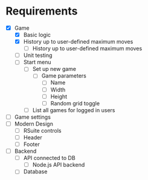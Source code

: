 # Requirements
- [x] Game 
    - [x] Basic logic
    - [x] History up to user-defined maximum moves
        - [ ] History up to user-defined maximum moves
    - [ ] Unit testing
  - [ ] Start menu
      - [ ] Set up new game
          - [ ] Game parameters
              - [ ] Name
              - [ ] Width
              - [ ] Height
              - [ ] Random grid toggle
    - [ ] List all games for logged in users
- [ ] Game settings
- [ ] Modern Design
    - [ ] RSuite controls
    - [ ] Header
    - [ ] Footer
- [ ] Backend
    - [ ] API connected to DB
        - [ ] Node.js API backend
    - [ ] Database
